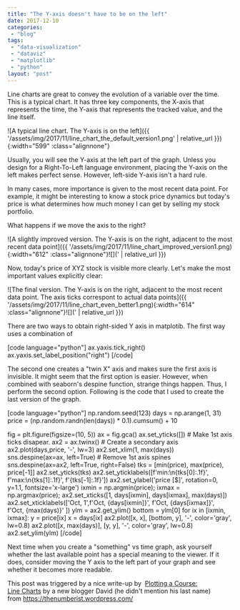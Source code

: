 ```yaml
---
title: "The Y-axis doesn't have to be on the left"
date: 2017-12-10
categories: 
 - "blog"
tags: 
 - "data-visualization"
 - "dataviz"
 - "matplotlib"
 - "python"
layout: "post"
---
```


Line charts are great to convey the evolution of a variable over the time. This is a typical chart. It has three key components, the X-axis that represents the time, the Y-axis that represents the tracked value, and the line itself.

![A typical line chart. The Y-axis is on the left]({{ '/assets/img/2017/11/line_chart_the_default_version1.png' | relative_url }}){:width="599" :class="alignnone"}

Usually, you will see the Y-axis at the left part of the graph. Unless you design for a Right-To-Left language environment, placing the Y-axis on the left makes perfect sense. However, left-side Y-axis isn't a hard rule.

In many cases, more importance is given to the most recent data point. For example, it might be interesting to know a stock price dynamics but today's price is what determines how much money I can get by selling my stock portfolio.

What happens if we move the axis to the right?

![A slightly improved version. The Y-axis is on the right, adjacent to the most recent data point]({{ '/assets/img/2017/11/line_chart_improved_version1.png){:width="612" :class="alignnone"}![](' | relative_url }})

Now, today's price of XYZ stock is visible more clearly. Let's make the most important values explicitly clear:

![The final version. The Y-axis is on the right, adjacent to the most recent data point. The axis ticks correspont to actual data points]({{ '/assets/img/2017/11/line_chart_even_better1.png){:width="614" :class="alignnone"}![](' | relative_url }})

There are two ways to obtain right-sided Y axis in matplotib. The first way uses a combination of

[code language="python"]
ax.yaxis.tick_right()
ax.yaxis.set_label_position("right")
[/code]

The second one creates a "twin X" axis and makes sure the first axis is invisible. It might seem that the first option is easier. However, when combined with seaborn's despine function, strange things happen. Thus, I perform the second option. Following is the code that I used to create the last version of the graph.

[code language="python"]
np.random.seed(123)
days = np.arange(1, 31)
price = (np.random.randn(len(days)) * 0.1).cumsum() + 10

fig = plt.figure(figsize=(10, 5))
ax = fig.gca()
ax.set_yticks([]) # Make 1st axis ticks disapear.
ax2 = ax.twinx() # Create a secondary axis
ax2.plot(days,price, '-', lw=3)
ax2.set_xlim(1, max(days))
sns.despine(ax=ax, left=True) # Remove 1st axis spines
sns.despine(ax=ax2, left=True, right=False)
tks = [min(price), max(price), price[-1]]
ax2.set_yticks(tks)
ax2.set_yticklabels([f'min:\n{tks[0]:.1f}', f'max:\n{tks[1]:.1f}', f'{tks[-1]:.1f}'])
ax2.set_ylabel('price [$]', rotation=0, y=1.1, fontsize='x-large')
ixmin = np.argmin(price); ixmax = np.argmax(price);
ax2.set_xticks([1, days[ixmin], days[ixmax], max(days)])
ax2.set_xticklabels(['Oct, 1',f'Oct, {days[ixmin]}', f'Oct, {days[ixmax]}', f'Oct, {max(days)}' ])
ylm  = ax2.get_ylim()
bottom = ylm[0]
for ix in [ixmin, ixmax]:
    y = price[ix]
    x = days[ix]
    ax2.plot([x, x], [bottom, y], '-', color='gray', lw=0.8)
    ax2.plot([x, max(days)], [y, y], '-', color='gray', lw=0.8)
ax2.set_ylim(ylm)
[/code]

Next time when you create a "something" vs time graph, ask yourself whether the last available point has a special meaning to the viewer. If it does, consider moving the Y axis to the left part of your graph and see whether it becomes more readable.

This post was triggered by a nice write-up by  [Plotting a Course: Line Charts](https://thenumberist.wordpress.com/2017/12/06/plotting-a-course-line-charts/) by a new blogger David (he didn't mention his last name) from https://thenumberist.wordpress.com/
